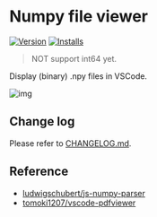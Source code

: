# Numpy file viewer

[![Version](https://vsmarketplacebadge.apphb.com/version/Percy.vscode-numpy-viewer.svg)](https://marketplace.visualstudio.com/items?itemName=Percy.vscode-numpy-viewer)
[![Installs](https://vsmarketplacebadge.apphb.com/installs-short/Percy.vscode-numpy-viewer.svg)](https://marketplace.visualstudio.com/items?itemName=Percy.vscode-numpy-viewer)

> NOT support int64 yet.

Display (binary) .npy files in VSCode.

![img](https://github.com/haochengxia/vscode-numpy-viewer/blob/screenshot/screenshot%20.gif?raw=true)

## Change log

Please refer to [CHANGELOG.md](./CHANGELOG.md).

## Reference

- [ludwigschubert/js-numpy-parser](https://github.com/ludwigschubert/js-numpy-parser)
- [tomoki1207/vscode-pdfviewer](https://github.com/tomoki1207/vscode-pdfviewer)
